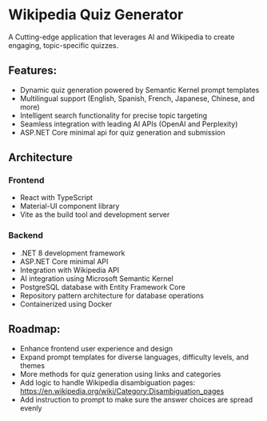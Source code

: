 # Wikipedia Quiz Generator

A Cutting-edge application that leverages AI and Wikipedia to create engaging, topic-specific quizzes.

## Features:
- Dynamic quiz generation powered by Semantic Kernel prompt templates
- Multilingual support (English, Spanish, French, Japanese, Chinese, and more)
- Intelligent search functionality for precise topic targeting
- Seamless integration with leading AI APIs (OpenAI and Perplexity)
- ASP.NET Core minimal api for quiz generation and submission

## Architecture
### Frontend
- React with TypeScript
- Material-UI component library
- Vite as the build tool and development server
 
### Backend
- .NET 8 development framework
- ASP.NET Core minimal API
- Integration with Wikipedia API
- AI integration using Microsoft Semantic Kernel
- PostgreSQL database with Entity Framework Core
- Repository pattern architecture for database operations
- Containerized using Docker

## Roadmap:
- Enhance frontend user experience and design
- Expand prompt templates for diverse languages, difficulty levels, and themes
- More methods for quiz generation using links and categories
- Add logic to handle Wikipedia disambiguation pages: https://en.wikipedia.org/wiki/Category:Disambiguation_pages
- Add instruction to prompt to make sure the answer choices are spread evenly